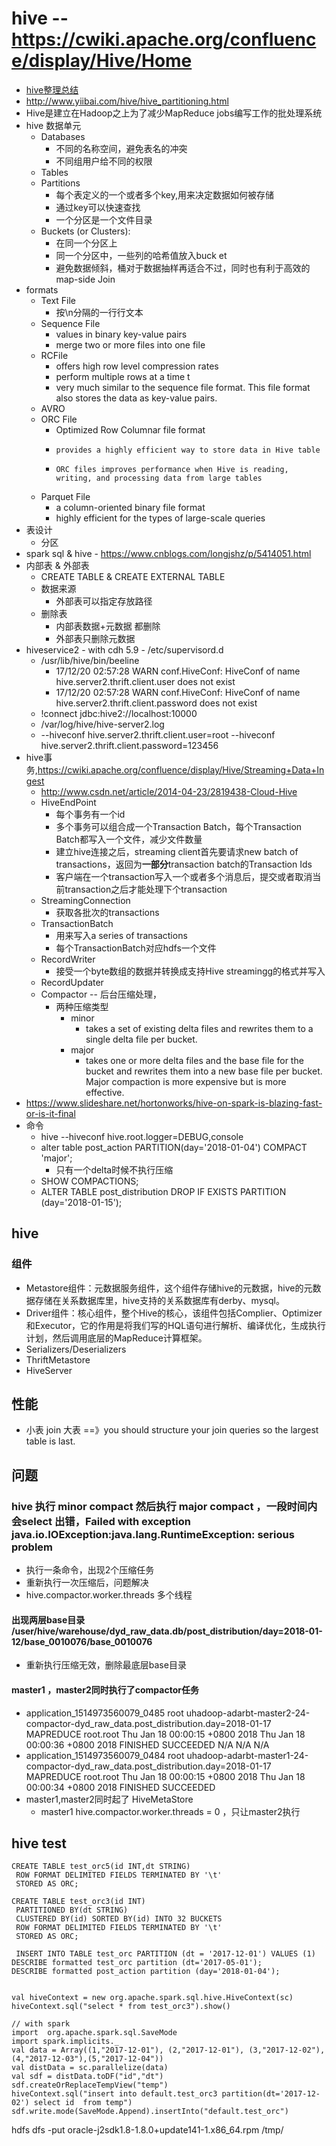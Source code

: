 #	hive -- https://cwiki.apache.org/confluence/display/Hive/Home
*   [hive整理总结](http://www.bijishequ.com/detail/566762?p=)
*   http://www.yiibai.com/hive/hive_partitioning.html
*	Hive是建立在Hadoop之上为了减少MapReduce jobs编写工作的批处理系统
*   hive 数据单元
    -   Databases
        +   不同的名称空间，避免表名的冲突
        +   不同组用户给不同的权限
    -   Tables
    -   Partitions
        +   每个表定义的一个或者多个key,用来决定数据如何被存储
        +   通过key可以快速查找
        +   一个分区是一个文件目录
    -   Buckets (or Clusters):
        +   在同一个分区上
        +   同一个分区中，一些列的哈希值放入buck
        et
        +   避免数据倾斜，桶对于数据抽样再适合不过，同时也有利于高效的map-side Join
*   formats
    -   Text File
        +   按\n分隔的一行行文本
    -   Sequence File
        +    values in binary key-value pairs
        +    merge two or more files into one file
    -   RCFile
        +   offers high row level compression rates
        +    perform multiple rows at a time t
        +    very much similar to the sequence file format. This file format also stores the data as key-value pairs.
    -   AVRO
    -   ORC File
        +    Optimized Row Columnar file format
        +     provides a highly efficient way to store data in Hive table
        +     ORC files improves performance when Hive is reading, writing, and processing data from large tables
    -   Parquet File
        +    a column-oriented binary file format
        +    highly efficient for the types of large-scale queries
*   表设计
	*	分区
*    spark sql & hive 
    -    https://www.cnblogs.com/longjshz/p/5414051.html
*   内部表 & 外部表
    -   CREATE  TABLE  & CREATE EXTERNAL TABLE 
    -   数据来源
        +   外部表可以指定存放路径
    -   删除表
        +   内部表数据+元数据 都删除
        +   外部表只删除元数据
*   hiveservice2  - with cdh 5.9 - /etc/supervisord.d
    -   /usr/lib/hive/bin/beeline
        +   17/12/20 02:57:28 WARN conf.HiveConf: HiveConf of name hive.server2.thrift.client.user does not exist
        +   17/12/20 02:57:28 WARN conf.HiveConf: HiveConf of name hive.server2.thrift.client.password does not exist
    -   !connect jdbc:hive2://localhost:10000
    -   /var/log/hive/hive-server2.log
    -   --hiveconf hive.server2.thrift.client.user=root  --hiveconf hive.server2.thrift.client.password=123456
*   hive事务,https://cwiki.apache.org/confluence/display/Hive/Streaming+Data+Ingest
    -   http://www.csdn.net/article/2014-04-23/2819438-Cloud-Hive
    *   HiveEndPoint
        +   每个事务有一个id
        +   多个事务可以组合成一个Transaction Batch，每个Transaction Batch都写入一个文件，减少文件数量
        +   建立hive连接之后，streaming client首先要请求new batch of transactions，返回为**一部分**transaction batch的Transaction Ids 
        +   客户端在一个transaction写入一个或者多个消息后，提交或者取消当前transaction之后才能处理下个transaction
    *   StreamingConnection
        -   获取各批次的transactions
    *   TransactionBatch
        -   用来写入a series of transactions
        -   每个TransactionBatch对应hdfs一个文件
    *   RecordWriter
        -   接受一个byte数组的数据并转换成支持Hive streamingg的格式并写入
    *   RecordUpdater
    *   Compactor -- 后台压缩处理，
        -   两种压缩类型
            +   minor
                *   takes a set of existing delta files and rewrites them to a single delta file per bucket.
            +   major
                *   takes one or more delta files and the base file for the bucket and rewrites them into a new base file per bucket.  Major compaction is more expensive but is more effective.
*   https://www.slideshare.net/hortonworks/hive-on-spark-is-blazing-fast-or-is-it-final
*   命令
    -   hive --hiveconf hive.root.logger=DEBUG,console  
    -   alter table post_action PARTITION(day='2018-01-04') COMPACT 'major';
        +   只有一个delta时候不执行压缩
    -   SHOW COMPACTIONS;
    -   ALTER TABLE post_distribution DROP IF EXISTS PARTITION (day='2018-01-15');

## hive
### 组件
*   Metastore组件：元数据服务组件，这个组件存储hive的元数据，hive的元数据存储在关系数据库里，hive支持的关系数据库有derby、mysql。
*   Driver组件：核心组件，整个Hive的核心，该组件包括Complier、Optimizer和Executor，它的作用是将我们写的HQL语句进行解析、编译优化，生成执行计划，然后调用底层的MapReduce计算框架。
*   Serializers/Deserializers
*   ThriftMetastore
*   HiveServer

## 性能
*    小表 join 大表 ==》you should structure your join queries so the largest table is last.


## 问题
###  hive 执行 minor compact 然后执行 major compact ，一段时间内会select 出错，Failed with exception java.io.IOException:java.lang.RuntimeException: serious problem 
*   执行一条命令，出现2个压缩任务
*   重新执行一次压缩后，问题解决
*   hive.compactor.worker.threads 多个线程

####  出现两层base目录 /user/hive/warehouse/dyd_raw_data.db/post_distribution/day=2018-01-12/base_0010076/base_0010076
*   重新执行压缩无效，删除最底层base目录

#### master1 ，master2同时执行了compactor任务
*    application_1514973560079_0485 root    uhadoop-adarbt-master2-24-compactor-dyd_raw_data.post_distribution.day=2018-01-17   MAPREDUCE   root.root   Thu Jan 18 00:00:15 +0800 2018  Thu Jan 18 00:00:36 +0800 2018  FINISHED    SUCCEEDED   N/A N/A N/A 
*   application_1514973560079_0484  root    uhadoop-adarbt-master1-24-compactor-dyd_raw_data.post_distribution.day=2018-01-17   MAPREDUCE   root.root   Thu Jan 18 00:00:15 +0800 2018  Thu Jan 18 00:00:34 +0800 2018  FINISHED    SUCCEEDED   
*   master1,master2同时起了 HiveMetaStore
    -   master1 hive.compactor.worker.threads = 0 ，只让master2执行



## hive test
```
CREATE TABLE test_orc5(id INT,dt STRING)
 ROW FORMAT DELIMITED FIELDS TERMINATED BY '\t'
 STORED AS ORC;

CREATE TABLE test_orc3(id INT)
 PARTITIONED BY(dt STRING)
 CLUSTERED BY(id) SORTED BY(id) INTO 32 BUCKETS
 ROW FORMAT DELIMITED FIELDS TERMINATED BY '\t'
 STORED AS ORC;

 INSERT INTO TABLE test_orc PARTITION (dt = '2017-12-01') VALUES (1)
DESCRIBE formatted test_orc partition (dt='2017-05-01');
DESCRIBE formatted post_action partition (day='2018-01-04');


val hiveContext = new org.apache.spark.sql.hive.HiveContext(sc)
hiveContext.sql("select * from test_orc3").show()

// with spark
import  org.apache.spark.sql.SaveMode
import spark.implicits._
val data = Array((1,"2017-12-01"), (2,"2017-12-01"), (3,"2017-12-02"), (4,"2017-12-03"),(5,"2017-12-04"))
val distData = sc.parallelize(data)
val sdf = distData.toDF("id","dt")
sdf.createOrReplaceTempView("temp")
hiveContext.sql("insert into default.test_orc3 partition(dt='2017-12-02') select id  from temp")
sdf.write.mode(SaveMode.Append).insertInto("default.test_orc")
```


hdfs dfs -put oracle-j2sdk1.8-1.8.0+update141-1.x86_64.rpm /tmp/